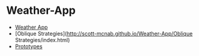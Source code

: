 # Weather-App

* [Weather App](http://scott-mcnab.github.io/Weather-App)
* [Oblique Strategies](http://scott-mcnab.github.io/Weather-App/Oblique Strategies/index.html)
* [Prototypes](http://scott-mcnab.github.io/Weather-App/prototype.html)
